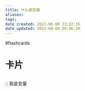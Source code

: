 ```yaml
---
title: 什么是变量
aliases: 
tags: 
date created: 2022-08-08 23:32:15
date updated: 2022-08-09 00:06:20
---
```

#flashcards

# 卡片

## 
:: 我是变量
